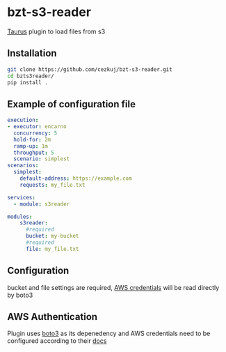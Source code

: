 # bzt-s3-reader
[Taurus](https://gettaurus.org) plugin to load files from s3

## Installation

```bash
git clone https://github.com/cezkuj/bzt-s3-reader.git
cd bzts3reader/
pip install .
```
## Example of configuration file

```yaml
execution:
- executor: encarno
  concurrency: 5
  hold-for: 2m
  ramp-up: 1m
  throughput: 5
  scenario: simplest
scenarios:
  simplest:
    default-address: https://example.com
    requests: my_file.txt

services:
  - module: s3reader

modules:
    s3reader:
      #required
      bucket: my-bucket
      #required
      file: my_file.txt
```

## Configuration

bucket and file settings are required, [AWS credentials](#aws-authentication) will be read directly by boto3

## AWS Authentication

Plugin uses [boto3](https://boto3.amazonaws.com/v1/documentation/api/latest/index.html) as its depenedency and AWS credentials need to be configured according to their [docs](https://boto3.amazonaws.com/v1/documentation/api/latest/guide/credentials.html#configuring-credentials)
